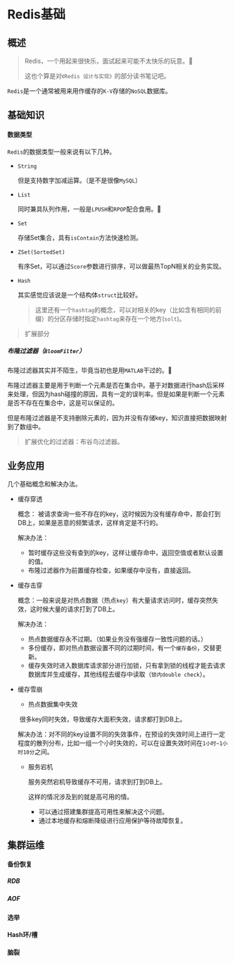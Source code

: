 # Redis基础

## 概述

> Redis，一个用起来很快乐，面试起来可能不太快乐的玩意。:dog:
>
> 这也个算是对`《Redis 设计与实现》`的部分读书笔记吧。

`Redis`是一个通常被用来用作缓存的`K-V`存储的`NoSQL`数据库。

## 基础知识

#### 数据类型

`Redis`的数据类型一般来说有以下几种。

- `String`

  但是支持数字加减运算。（是不是很像`MySQL`）

- `List`

  同时兼具队列作用，一般是`LPUSH`和`RPOP`配合食用。:bow:

- `Set`

  存储Set集合，具有`isContain`方法快速检测。

- `ZSet(SortedSet)`

  有序Set，可以通过`Score`参数进行排序，可以做最热TopN相关的业务实现。

- `Hash`

  其实感觉应该说是一个结构体`struct`比较好。

  > 这里还有一个`hashtag`的概念，可以对相关的key（比如含有相同的前缀）的分区存储时指定`hashtag`来存在一个地方(`solt`)。

  

> 扩展部分

##### 布隆过滤器（`BloomFilter`）

布隆过滤器其实并不陌生，毕竟当初也是用`MATLAB`干过的。:dog:

布隆过滤器主要是用于判断一个元素是否在集合中。基于对数据进行hash后采样来处理，但因为hash碰撞的原因，具有一定的误判率。但是如果是判断一个元素是否不存在在集合中，这是可以保证的。

但是布隆过滤器是不支持删除元素的，因为并没有存储key，知识直接把数据映射到了数组中。

>  扩展优化的过滤器：布谷鸟过滤器。



## 业务应用

几个基础概念和解决办法。

- 缓存穿透

  概念： 被请求查询一些不存在的key，这时候因为没有缓存命中，那会打到DB上，如果是恶意的频繁请求，这样肯定是不行的。

  解决办法：

  - 暂时缓存这些没有查到的key，这样让缓存命中，返回空值或者默认设置的值。
  - 布隆过滤器作为前置缓存检查，如果缓存中没有，直接返回。

- 缓存击穿

  概念：一般来说是对热点数据（热点`key`）有大量请求访问时，缓存突然失效，这时候大量的请求打到了DB上。

  解决办法：

  - 热点数据缓存永不过期。（如果业务没有强缓存一致性问题的话。）
  - 多份缓存，即对热点数据设置不同的过期时间，有一个`缓存备份`，交替更新。
  - 缓存失效时进入数据库请求部分进行加锁，只有拿到锁的线程才能去请求数据库并生成缓存，其他线程去缓存中读取（`锁内double check`）。

- 缓存雪崩

  - 热点数据集中失效

  ​      很多key同时失效，导致缓存大面积失效，请求都打到DB上。

  解决办法：对不同的key设置不同的失效事件，在预设的失效时间上进行一定程度的散列分布，比如一组一个小时失效的，可以在设置失效时间在`1小时~1小时10分`之间。

  - 服务宕机

    服务突然宕机导致缓存不可用，请求到打到DB上。

    这样的情况涉及到的就是高可用的情。

    - 可以通过搭建集群提高可用性来解决这个问题。
    - 通过本地缓存和熔断降级进行应用保护等待故障恢复。

    

    

## 集群运维

#### 备份恢复

##### RDB

##### AOF

#### 选举

#### Hash环/槽

#### 脑裂

